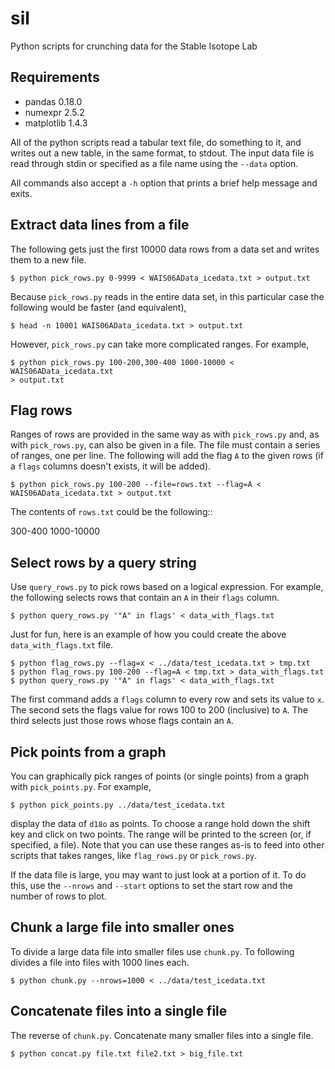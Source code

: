 # sil
Python scripts for crunching data for the Stable Isotope Lab

## Requirements

* pandas 0.18.0
* numexpr 2.5.2
* matplotlib 1.4.3

All of the python scripts read a tabular text file, do something to it, and
writes out a new table, in the same format, to stdout. The input data file is
read through stdin or specified as a file name using the `--data` option.

All commands also accept a `-h` option that prints a brief help message and
exits.

## Extract data lines from a file

The following gets just the first 10000 data rows from a data set and
writes them to a new file.

    $ python pick_rows.py 0-9999 < WAIS06AData_icedata.txt > output.txt

Because `pick_rows.py` reads in the entire data set, in this particular case
the following would be faster (and equivalent),

    $ head -n 10001 WAIS06AData_icedata.txt > output.txt

However, `pick_rows.py` can take more complicated ranges. For example,

    $ python pick_rows.py 100-200,300-400 1000-10000 < WAIS06AData_icedata.txt
    > output.txt

## Flag rows

Ranges of rows are provided in the same way as with `pick_rows.py` and,
as with `pick_rows.py`, can also be given in a file. The file must contain
a series of ranges, one per line. The following will add the flag `A` to
the given rows (if a `flags` columns doesn't exists, it will be added).

    $ python pick_rows.py 100-200 --file=rows.txt --flag=A < WAIS06AData_icedata.txt > output.txt

The contents of `rows.txt` could be the following::

  300-400
  1000-10000

## Select rows by a query string

Use `query_rows.py` to pick rows based on a logical expression. For example,
the following selects rows that contain an `A` in their `flags` column.

    $ python query_rows.py '"A" in flags' < data_with_flags.txt

Just for fun, here is an example of how you could create the above
`data_with_flags.txt` file.

    $ python flag_rows.py --flag=x < ../data/test_icedata.txt > tmp.txt
    $ python flag_rows.py 100-200 --flag=A < tmp.txt > data_with_flags.txt
    $ python query_rows.py '"A" in flags' < data_with_flags.txt

The first command adds a `flags` column to every row and sets its value to `x`.
The second sets the flags value for rows 100 to 200 (inclusive) to `A`. The
third selects just those rows whose flags contain an `A`.

## Pick points from a graph

You can graphically pick ranges of points (or single points) from a graph with
`pick_points.py`. For example,

    $ python pick_points.py ../data/test_icedata.txt

display the data of `d18o` as points. To choose a range hold down the shift key
and click on two points. The range will be printed to the screen (or, if
specified, a file). Note that you can use these ranges as-is to feed into other
scripts that takes ranges, like `flag_rows.py` or `pick_rows.py`.

If the data file is large, you may want to just look at a portion of it. To do
this, use the `--nrows` and `--start` options to set the start row and the
number of rows to plot.

## Chunk a large file into smaller ones

To divide a large data file into smaller files use `chunk.py`. To following
divides a file into files with 1000 lines each.

    $ python chunk.py --nrows=1000 < ../data/test_icedata.txt

## Concatenate files into a single file

The reverse of `chunk.py`. Concatenate many smaller files into a single file.

    $ python concat.py file.txt file2.txt > big_file.txt
